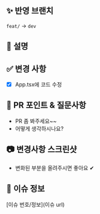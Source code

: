 <!-- 반영한 브랜치 표시 확인용 -->

## ✨ 반영 브랜치

`feat/` -> `dev`

<!-- 간단한 PR task에 대한 설명 -->

## 📝 설명

<!-- 상세 task 변경사항 체크리스트로 기술 -->

## ✅ 변경 사항

- [x] App.tsx에 코드 수정

<!-- PR에서 중점적으로 봐야할 부분이나 질문 & 애로사항 공유 -->

## 💬 PR 포인트 & 질문사항

- PR 좀 봐주세요~~
- 어떻게 생각하시나요?

## 📷 변경사항 스크린샷

<!-- 필수는 아니지만, 변경사항을 사진으로 공유하시면 좋아요! -->

- 변화된 부분을 올려주시면 좋아요 ✔

<!-- 이슈 필터링을 위한 url, 이슈에 관한 PR이 아니면 삭제해도 무방 -->

## 📢 이슈 정보

[이슈 번호/정보](이슈 url)
